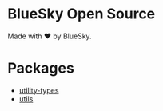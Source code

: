 # BlueSky Open Source

Made with ❤️ by BlueSky.

# Packages

- [utility-types](https://github.com/bluesky-llc/open-source/tree/main/packages/utility-types#readme)
- [utils](https://github.com/bluesky-llc/open-source/tree/main/packages/utils#readme)
